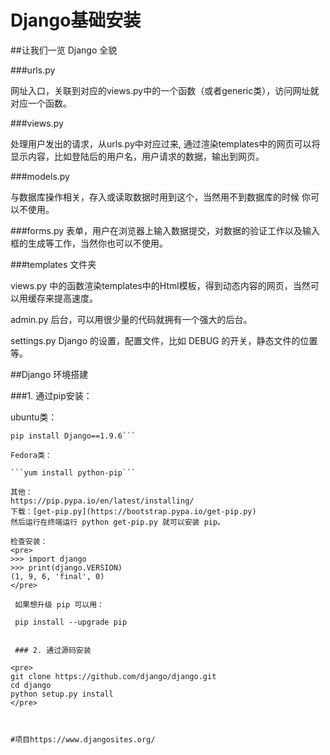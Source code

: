 # Django基础安装
##让我们一览 Django 全貌

###urls.py

网址入口，关联到对应的views.py中的一个函数（或者generic类），访问网址就对应一个函数。

###views.py

处理用户发出的请求，从urls.py中对应过来, 通过渲染templates中的网页可以将显示内容，比如登陆后的用户名，用户请求的数据，输出到网页。

###models.py

与数据库操作相关，存入或读取数据时用到这个，当然用不到数据库的时候 你可以不使用。

###forms.py
表单，用户在浏览器上输入数据提交，对数据的验证工作以及输入框的生成等工作，当然你也可以不使用。

###templates 文件夹

views.py 中的函数渲染templates中的Html模板，得到动态内容的网页，当然可以用缓存来提高速度。

admin.py
后台，可以用很少量的代码就拥有一个强大的后台。

settings.py
Django 的设置，配置文件，比如 DEBUG 的开关，静态文件的位置等。

##Django 环境搭建

###1. 通过pip安装：

ubuntu类：

```apt-get install  python-pip 
pip install Django==1.9.6```

Fedora类：

```yum install python-pip```

其他：
https://pip.pypa.io/en/latest/installing/
下载：[get-pip.py](https://bootstrap.pypa.io/get-pip.py)
然后运行在终端运行 python get-pip.py 就可以安装 pip。

检查安装：
<pre>
>>> import django
>>> print(django.VERSION)
(1, 9, 6, 'final', 0)
</pre>

 如果想升级 pip 可以用：
 
 pip install --upgrade pip
 
 
 ### 2. 通过源码安装
 
<pre>
git clone https://github.com/django/django.git
cd django
python setup.py install
</pre>



#项目https://www.djangosites.org/

 
